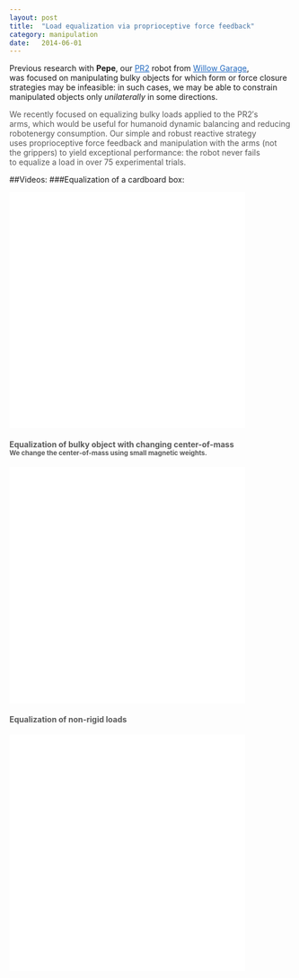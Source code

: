 ```yaml
---
layout: post
title:  "Load equalization via proprioceptive force feedback"
category: manipulation
date:   2014-06-01
---
```


<p class="intro"><span class="dropcap">P</span>revious research with <b>Pepe</b>, our <a style="color: #226ac1;" href="http://www.willowgarage.com/pages/pr2/overview">PR2</a> robot from <a style="color: #226ac1;" href="http://www.willowgarage.com/">Willow Garage</a>, was focused on manipulating bulky objects for which form or
force closure strategies may be infeasible: in such cases, we may be able to constrain manipulated objects only <i>unilaterally</i> in some directions.</p>
<!-- img class="aligncenter" src="http://robotics.gwu.edu/~positronics/wp-content/uploads/2013/08/pepe-loadbalance.png" alt="" width="637" height="357" / -->
<p style="color: #5a5a5a;">We recently focused on equalizing bulky loads applied to the PR2′s arms, which would be useful for humanoid dynamic balancing and reducing robotenergy consumption. Our simple and robust reactive strategy uses proprioceptive force feedback and manipulation with the arms (not the grippers) to yield exceptional performance: the robot never fails to equalize a load in over 75 experimental trials.</p>

##Videos:
###Equalization of a cardboard box:
<iframe src="//www.youtube.com/embed/oZJ8nvMtSyw" width="420" height="420" frameborder="0" allowfullscreen="allowfullscreen"></iframe>
<h4><span style="color: #5a5a5a;">Equalization of bulky object with changing center-of-mass</span><br style="color: #5a5a5a;" /><small style="color: #5a5a5a;">We change the center-of-mass using small magnetic weights.</small></h4>
<iframe src="//www.youtube.com/embed/un7Ggl5ujPU" width="420" height="420" frameborder="0" allowfullscreen="allowfullscreen"></iframe>
<h4><span style="color: #5a5a5a;">Equalization of non-rigid loads</span></h4>
<iframe src="//www.youtube.com/embed/T2GxcVxjN3g" width="420" height="420" frameborder="0" allowfullscreen="allowfullscreen"></iframe>

